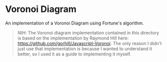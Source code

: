 # Voronoi Diagram #

An implementation of a Voronoi Diagram using Fortune's algorithm.

> *NIH*: The Voronoi diagram implementation contained in this directory is based on the implementation by Raymond Hill here: https://github.com/gorhill/Javascript-Voronoi.  The only reason I didn't just use that implementation is because I wanted to understand it better, so I used it as a guide to implementing it myself.

